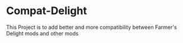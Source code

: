 # Compat-Delight

This Project is to add better and more compatibility between Farmer's Delight mods and other mods

